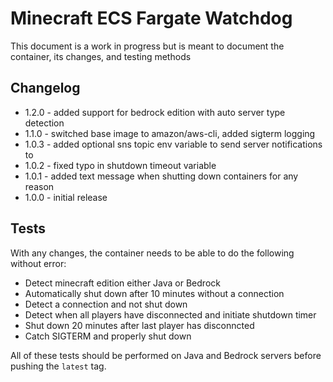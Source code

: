 # Minecraft ECS Fargate Watchdog

This document is a work in progress but is meant to document the container, its changes, and testing methods

## Changelog

- 1.2.0 - added support for bedrock edition with auto server type detection
- 1.1.0 - switched base image to amazon/aws-cli, added sigterm logging
- 1.0.3 - added optional sns topic env variable to send server notifications to
- 1.0.2 - fixed typo in shutdown timeout variable
- 1.0.1 - added text message when shutting down containers for any reason
- 1.0.0 - initial release

## Tests

With any changes, the container needs to be able to do the following without error:

- Detect minecraft edition either Java or Bedrock
- Automatically shut down after 10 minutes without a connection
- Detect a connection and not shut down
- Detect when all players have disconnected and initiate shutdown timer
- Shut down 20 minutes after last player has disconncted
- Catch SIGTERM and properly shut down

All of these tests should be performed on Java and Bedrock servers before pushing the `latest` tag.
